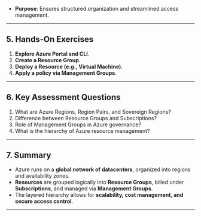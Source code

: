 - **Purpose**: Ensures structured organization and streamlined access management.

---

## 5. Hands-On Exercises
1. **Explore Azure Portal and CLI**.
2. **Create a Resource Group**.
3. **Deploy a Resource (e.g., Virtual Machine)**.
4. **Apply a policy via Management Groups**.

---

## 6. Key Assessment Questions
1. What are Azure Regions, Region Pairs, and Sovereign Regions?
2. Difference between Resource Groups and Subscriptions?
3. Role of Management Groups in Azure governance?
4. What is the hierarchy of Azure resource management?

---

## 7. Summary
- Azure runs on a **global network of datacenters**, organized into regions and availability zones.
- **Resources** are grouped logically into **Resource Groups**, billed under **Subscriptions**, and managed via **Management Groups**.
- The layered hierarchy allows for **scalability, cost management, and secure access control**.

---
